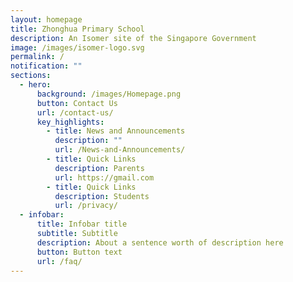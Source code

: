 ```yaml
---
layout: homepage
title: Zhonghua Primary School
description: An Isomer site of the Singapore Government
image: /images/isomer-logo.svg
permalink: /
notification: ""
sections:
  - hero:
      background: /images/Homepage.png
      button: Contact Us
      url: /contact-us/
      key_highlights:
        - title: News and Announcements
          description: ""
          url: /News-and-Announcements/
        - title: Quick Links
          description: Parents
          url: https://gmail.com
        - title: Quick Links
          description: Students
          url: /privacy/
  - infobar:
      title: Infobar title
      subtitle: Subtitle
      description: About a sentence worth of description here
      button: Button text
      url: /faq/
---
```

